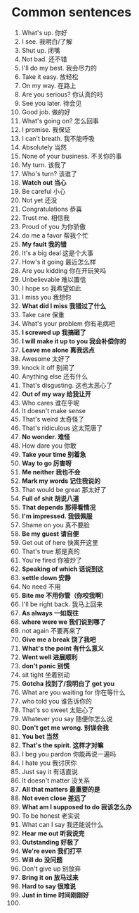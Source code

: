 # Common sentences

1. What's up. 你好
2. I see. 我明白/了解
3. Shut up. 闭嘴
4. Not bad. 还不错
5. I'll do my best. 我会尽力的
6. Take it easy. 放轻松
7. On my way. 在路上
8. Are you serious? 你认真的吗
9. See you later. 待会见
10. Good job. 做的好
11. What's going on? 怎么回事
12. I promise. 我保证
13. I can't breath. 我不能呼吸
14. Absolutely 当然
15. None of your business. 不关你的事
16. My turn. 该我了
17. Who's turn? 该谁了
18. **Watch out 当心**
19. Be careful 小心
20. Not yet 还没
21. Congratulations 恭喜
22. Trust me. 相信我
23. Proud of you 为你骄傲
24. do me a favor 帮我个忙
25. **My fault 我的错**
26. It's a big deal 这是个大事
27. How's it going 最近怎么样
28. Are you kidding 你在开玩笑吗
29. Unbelievable 难以置信
30. I hope so 我希望如此
31. I miss you 我想你
32. **What did I miss 我错过了什么**
33. Take care 保重
34. What's your problem 你有毛病吧
35. **I screwed up 我搞砸了**
36. **I will make it up to you 我会补偿你的**
37. **Leave me alone 离我远点**
38. Awesome 太好了
39. knock it off 别闹了
40. Anything else 还有什么
41. That's disgusting. 这也太恶心了
42. **Out of my way 给我让开**
43. Who cares 谁在乎呢
44. It doesn't make sense
45. That's weird 太奇怪了
46. That's ridiculous 这太荒唐了
47. **No wonder. 难怪**
48. How dare you 你敢
49. **Take your time 别着急**
50. **Way to go 厉害呀**
51. **Me neither 我也不会**
52. **Mark my words 记住我说的**
53. That would be great 那太好了
54. **Full of shit 胡说八道**
55. **That depends 那得看情况**
56. **I'm impressed. 我很佩服**
57. Shame on you 真不要脸
58. **Be my guest 请自便**
59. Get out of here 快离开这里
60. That's true 那是真的
61. You're fired 你被炒了
62. **Speaking of which 话说到这**
63. **settle down 安静**
64. No need 不用
65. **Bite me 不用你管（你咬我啊）**
66. I'll be right back. 我马上回来
67. **As always 一如既往**
68. **where were we 我们说到哪了**
69. not again 不要再来了
70. **Give me a break 饶了我吧**
71. **What's the point 有什么意义**
72. **Went well 进展顺利**
73. **don't panic 别慌**
74. sit tight 坐着别动
75. **Gotcha 找到了/我明白了 got you**
76. What are you waiting for 你在等什么
77. who told you 谁告诉你的
78. That's so sweet 太贴心了
79. Whatever you say 随便你怎么说
80. **Don't get me wrong. 别误会我**
81. **You bet 当然**
82. **That's the spirit. 这样才对嘛**
83. I beg you pardon 你能再说一遍吗
84. I hate you 我讨厌你
85. Just say it 有话直说
86. It doesn't matter 没关系
87. **All that matters 最重要的是**
88. **Not even close 差远了**
89. **What am I supposed to do 我该怎么办**
90. To be honest 老实说
91. What can I say 我还能说什么
92. **Hear me out 听我说完**
93. **Outstanding 好极了**
94. **We're even 我们打平**
95. **Will do 没问题**
96. Don't give up 别放弃
97. **Bring it on 放马过来**
98. **Hard to say 很难说**
99. **Just in time 时间刚刚好**
100. 